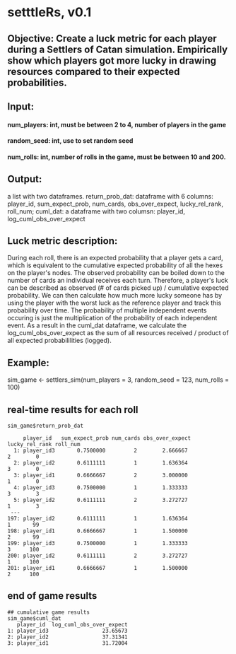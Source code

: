# setttleRs, v0.1

## Objective: Create a luck metric for each player during a Settlers of Catan simulation. Empirically show which players got more lucky in drawing resources compared to their expected probabilities. 
## Input: 
#### num_players: int, must be between 2 to 4, number of players in the game
#### random_seed: int, use to set random seed
#### num_rolls: int, number of rolls in the game, must be between 10 and 200.

## Output: 
a list with two dataframes. return_prob_dat: dataframe with 6 columns: player_id, sum_expect_prob, num_cards, obs_over_expect, lucky_rel_rank, roll_num;  cuml_dat: a dataframe with two columsn: player_id, log_cuml_obs_over_expect

## Luck metric description:
During each roll, there is an expected probability that a player gets a card, which is equivalent to the cumulative expected probability of all the hexes on the player's nodes. The observed probability can be boiled down to the number of cards an individual receives each turn. Therefore, a player's luck can be described as observed (# of cards picked up) / cumulative expected probability. We can then calculate how much more lucky someone has by using the player with the worst luck as the reference player and track this probability over time. The probability of multiple independent events occuring is just the multiplication of the probability of each independent event. As a result in the cuml_dat dataframe, we calculate the log_cuml_obs_over_expect as the sum of all resources received / product of all expected probabililities (logged). 


## Example:
sim_game <- settlers_sim(num_players = 3, random_seed = 123, num_rolls = 100)

## real-time results for each roll
```
sim_game$return_prob_dat

     player_id   sum_expect_prob num_cards obs_over_expect lucky_rel_rank roll_num
  1: player_id3       0.7500000         2        2.666667              2        0
  2: player_id2       0.6111111         1        1.636364              3        0
  3: player_id1       0.6666667         2        3.000000              1        0
  4: player_id3       0.7500000         1        1.333333              3        3
  5: player_id2       0.6111111         2        3.272727              1        3
 ---                                                                             
197: player_id2       0.6111111         1        1.636364              1       99
198: player_id1       0.6666667         1        1.500000              2       99
199: player_id3       0.7500000         1        1.333333              3      100
200: player_id2       0.6111111         2        3.272727              1      100
201: player_id1       0.6666667         1        1.500000              2      100
```
## end of game results

```
## cumulative game results
sim_game$cuml_dat
   player_id  log_cuml_obs_over_expect
1: player_id3                 23.65673
2: player_id2                 37.31341
3: player_id1                 31.72004
```
